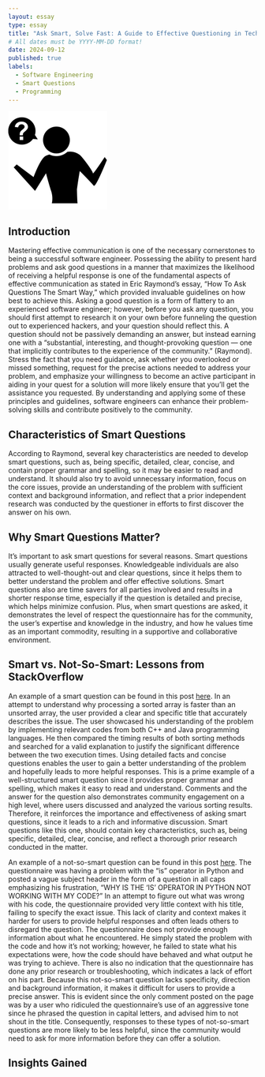 ```yaml
---
layout: essay
type: essay
title: "Ask Smart, Solve Fast: A Guide to Effective Questioning in Tech"
# All dates must be YYYY-MM-DD format!
date: 2024-09-12
published: true
labels:
  - Software Engineering
  - Smart Questions
  - Programming
---
```


<img width="200px" class="rounded float-start pe-4" src="../img/difficulty/smart-question.jpg">

## Introduction

Mastering effective communication is one of the necessary cornerstones to being a successful software engineer. Possessing the ability to present hard problems and ask good questions in a manner that maximizes the likelihood of receiving a helpful response is one of the fundamental aspects of effective communication as stated in Eric Raymond’s essay, “How To Ask Questions The Smart Way,” which provided invaluable guidelines on how best to achieve this. Asking a good question is a form of flattery to an experienced software engineer; however, before you ask any question, you should first attempt to research it on your own before funneling the question out to experienced hackers, and your question should reflect this. A question should not be passively demanding an answer, but instead earning one with a “substantial, interesting, and thought-provoking question — one that implicitly contributes to the experience of the community.” (Raymond). Stress the fact that you need guidance, ask whether you overlooked or missed something, request for the precise actions needed to address your problem, and emphasize your willingness to become an active participant in aiding in your quest for a solution will more likely ensure that you’ll get the assistance you requested. By understanding and applying some of these principles and guidelines, software engineers can enhance their problem-solving skills and contribute positively to the community. 



## Characteristics of Smart Questions 

According to Raymond, several key characteristics are needed to develop smart questions, such as, being specific, detailed, clear, concise, and contain proper grammar and spelling, so it may be easier to read and understand. It should also try to avoid unnecessary information, focus on the core issues, provide an understanding of the problem with sufficient context and background information, and reflect that a prior independent research was conducted by the questioner in efforts to first discover the answer on his own.

## Why Smart Questions Matter? 

It’s important to ask smart questions for several reasons. Smart questions usually generate useful responses. Knowledgeable individuals are also attracted to well-thought-out and clear questions, since it helps them to better understand the problem and offer effective solutions.  Smart questions also are time savers for all parties involved and results in a shorter response time, especially if the question is detailed and precise, which helps minimize confusion.  Plus, when smart questions are asked, it demonstrates the level of respect the questionnaire has for the community, the user’s expertise and knowledge in the industry, and how he values time as an important commodity, resulting in a supportive and collaborative environment.   
 


## Smart vs. Not-So-Smart: Lessons from StackOverflow

An example of a smart question can be found in this post  <a href="https://stackoverflow.com/questions/11227809/why-is-processing-a-sorted-array-faster-than-processing-an-unsorted-array">here</a>. In an attempt to understand why processing a sorted array is faster than an unsorted array, the user provided a clear and specific title that accurately describes the issue. The user showcased his understanding of the problem by implementing relevant codes from both C++ and Java programming languages. He then compared the timing results of both sorting methods and searched for a valid explanation to justify the significant difference between the two execution times. Using detailed facts and concise questions enables the user to gain a better understanding of the problem and hopefully leads to more helpful responses. This is a prime example of a well-structured smart question since it provides proper grammar and spelling, which makes it easy to read and understand. Comments and the answer for the question also demonstrates community engagement on a high level, where users discussed and analyzed the various sorting results. Therefore, it reinforces the importance and effectiveness of asking smart questions, since it leads to a rich and informative discussion. Smart questions like this one, should contain key characteristics, such as, being specific, detailed, clear, concise, and reflect a thorough prior research conducted in the matter. 

An example of a not-so-smart question can be found in this post <a href="https://stackoverflow.com/questions/78912902/why-is-the-is-operator-in-python-not-working-with-my-code">here</a>. The questionnaire was having a problem with the “is” operator in Python and posted a vague subject header in the form of a question in all caps emphasizing his frustration, “WHY IS THE ‘IS’ OPERATOR IN PYTHON NOT WORKING WITH MY CODE?” In an attempt to figure out what was wrong with his code, the questionnaire provided very little context with his title, failing to specify the exact issue. This lack of clarity and context makes it harder for users to provide helpful responses and often leads others to disregard the question. The questionnaire does not provide enough information about what he encountered. He simply stated the problem with the code and how it’s not working; however, he failed to state what his expectations were, how the code should have behaved and what output he was trying to achieve. There is also no indication that the questionnaire has done any prior research or troubleshooting, which indicates a lack of effort on his part. Because this not-so-smart question lacks specificity, direction and background information, it makes it difficult for users to provide a precise answer. This is evident since the only comment posted on the page was by a user who ridiculed the questionnaire’s use of an aggressive tone since he phrased the question in capital letters, and advised him to not shout in the title.  Consequently, responses to these types of not-so-smart questions are more likely to be less helpful, since the community would need to ask for more information before they can offer a solution.

## Insights Gained

